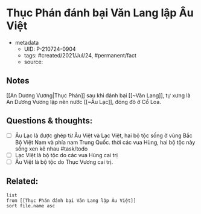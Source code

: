 # Thục Phán đánh bại Văn Lang lập Âu Việt

- metadata
	- UID: P-210724-0904
	- tags: #created/2021/Jul/24, #permanent/fact 
	- source: 

## Notes
[[An Dương Vương|Thục Phán]] sau khi đánh bại [[~Văn Lang]], tự xưng là An Dương Vương lập nên nước [[~Âu Lạc]], đóng đô ở Cổ Loa.

## Questions & thoughts:
- [ ] Âu Lạc là được ghép từ Âu Việt và Lạc Việt, hai bộ tộc sống ở vùng Bắc Bộ Việt Nam và phía nam Trung Quốc. thời các vua Hùng, hai bộ tộc này sống xen kẽ nhau #task/todo 
- [ ] Lạc Việt là bộ tộc do các vua Hùng cai trị
- [ ] Âu Việt là bộ tộc do Thục Vương cai trị.
## Related:
```dataview
list
from [[Thục Phán đánh bại Văn Lang lập Âu Việt]]
sort file.name asc
```
